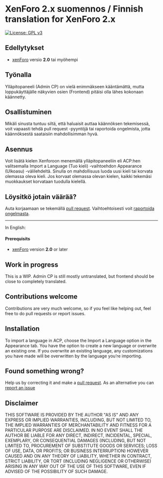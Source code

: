 # XenForo 2.x suomennos / Finnish translation for XenForo 2.x

[![License: GPL v3](https://img.shields.io/badge/License-GPL%20v3-blue.svg)](https://www.gnu.org/licenses/gpl-3.0)

## Edellytykset

* [xenForo](https://xenforo.com) versio **2.0** tai myöhempi

## Työnalla
Ylläpitopaneeli (Admin CP) on vielä enimmäkseen kääntämättä, mutta loppukäyttäjälle näkyvien osien (Frontend) pitäisi olla lähes kokonaan käännetty.

## Osallistuminen 
Mikäli sinusta tuntuu siltä, että haluaisit auttaa käännöksen tekemisessä, voit vapaasti tehdä pull request -pyyntöjä tai raportoida ongelmista, jotta käännöksestä saataisiin mahdollisimman hyvä.

## Asennus
Voit lisätä kielen Xenforoon menemällä ylläpitopaneeliin eli ACP:hen valitsemalla Import a Language (Tuo kieli) -vaihtoehdon Appearance (Ulkoasu) -välilehdeltä. Sinulla on mahdollisuus luoda uusi kieli tai korvata olemassa oleva kieli. Jos korvaat olemassa olevan kielen, kaikki tekemäsi muokkaukset korvataan tuodulla kielellä.

## Löysitkö jotain väärää?
Auta korjaamaan se tekemällä [pull request](https://github.com/maitikeisi/xf2suomennos/pulls). Vaihtoehtoisesti voit [raportoida ongelmasta](https://github.com/maitikeisi/xf2suomennos/issues).


------------

In English:

#### Prerequisits
* [xenForo](https://xenforo.com) version **2.0** or later

## Work in progress

This is a WIP. Admin CP is still mostly untranslated, but frontend should be close to completely translated.

## Contributions welcome
Contributions are very much welcome, so if you feel like helping out, feel free to do pull requests or report issues.

## Installation
To import a language in ACP, choose the Import a Language option in the Appearance tab. You have the option to create a new language or overwrite an existing one. If you overwrite an existing language, any customizations you have made will be overwritten by the language you’re importing.

## Found something wrong?
Help us by correcting it and make a [pull request](https://github.com/maitikeisi/xf2suomennos/pulls). As an alternative you can  [report an issue](https://github.com/maitikeisi/xf2suomennos/issues)

## Disclaimer
THIS SOFTWARE IS PROVIDED BY THE AUTHOR "AS IS" AND ANY EXPRESS OR IMPLIED WARRANTIES, INCLUDING, BUT NOT LIMITED TO, THE IMPLIED WARRANTIES OF MERCHANTABILITY AND FITNESS FOR A PARTICULAR PURPOSE ARE DISCLAIMED. IN NO EVENT SHALL THE AUTHOR BE LIABLE FOR ANY DIRECT, INDIRECT, INCIDENTAL, SPECIAL, EXEMPLARY, OR CONSEQUENTIAL DAMAGES (INCLUDING, BUT NOT LIMITED TO, PROCUREMENT OF SUBSTITUTE GOODS OR SERVICES; LOSS OF USE, DATA, OR PROFITS; OR BUSINESS INTERRUPTION) HOWEVER CAUSED AND ON ANY THEORY OF LIABILITY, WHETHER IN CONTRACT, STRICT LIABILITY, OR TORT (INCLUDING NEGLIGENCE OR OTHERWISE) ARISING IN ANY WAY OUT OF THE USE OF THIS SOFTWARE, EVEN IF ADVISED OF THE POSSIBILITY OF SUCH DAMAGE.

